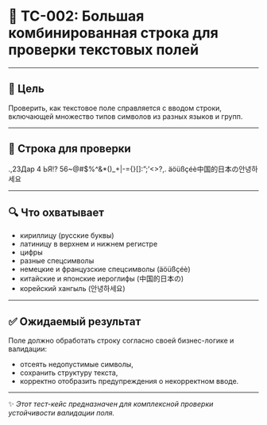 # 📝 TC-002: Большая комбинированная строка для проверки текстовых полей

---

## 🎯 Цель
Проверить, как текстовое поле справляется с вводом строки, включающей множество типов символов из разных языков и групп.

---

## 🧪 Строка для проверки
.,23Дар 4 ЬЯ!? 56~@#$%^&*()_+|-={}[]:”;’<>?,. äöüßçéè中国的日本の안녕하세요

---

## 🔍 Что охватывает
- кириллицу (русские буквы)
- латиницу в верхнем и нижнем регистре
- цифры
- разные спецсимволы
- немецкие и французские спецсимволы (äöüßçéè)
- китайские и японские иероглифы (中国的日本の)
- корейский хангыль (안녕하세요)

---

## ✅ Ожидаемый результат
Поле должно обработать строку согласно своей бизнес-логике и валидации:
- отсеять недопустимые символы,
- сохранить структуру текста,
- корректно отобразить предупреждения о некорректном вводе.

---

✨ *Этот тест-кейс предназначен для комплексной проверки устойчивости валидации поля.*

